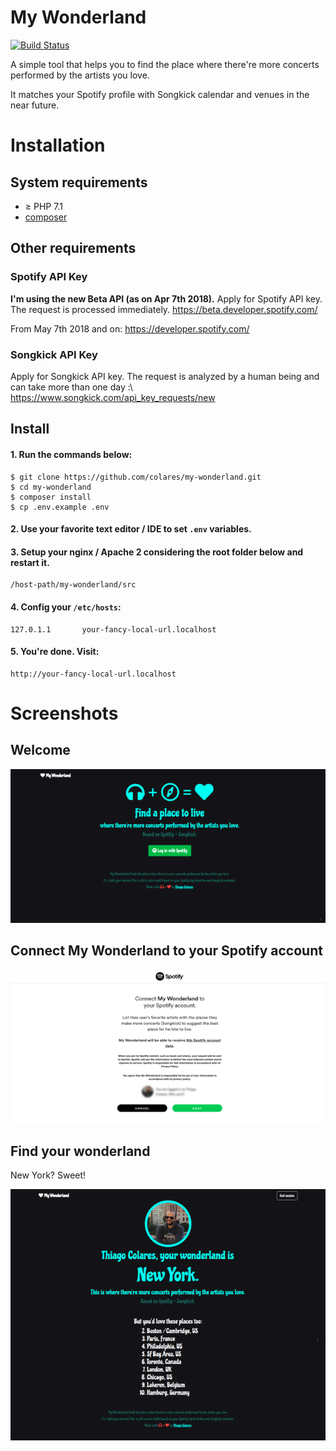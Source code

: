 # My Wonderland
[![Build Status](https://travis-ci.org/colares/my-wonderland.svg?branch=master)](https://travis-ci.org/colares/my-wonderland)

A simple tool that helps you to find the place where there're more concerts performed by the artists you love.

It matches your Spotify profile with Songkick calendar and venues in the near future.

# Installation

## System requirements
* &ge; PHP 7.1 
* [composer](https://getcomposer.org)

## Other requirements
### Spotify API Key
**I'm using the new Beta API (as on Apr 7th 2018).** Apply for Spotify API key. The request is processed immediately.
https://beta.developer.spotify.com/

From May 7th 2018 and on:
https://developer.spotify.com/

### Songkick API Key
Apply for Songkick API key. The request is analyzed by a human being and can take more than one day :\ 
https://www.songkick.com/api_key_requests/new

## Install 
#### 1. Run the commands below:
    $ git clone https://github.com/colares/my-wonderland.git
    $ cd my-wonderland
    $ composer install
    $ cp .env.example .env


#### 2. Use your favorite text editor / IDE to set <code>.env</code> variables.


#### 3. Setup your nginx / Apache 2 considering the root folder below and restart it.

    /host-path/my-wonderland/src 


#### 4. Config your <code>/etc/hosts</code>:

    127.0.1.1       your-fancy-local-url.localhost


#### 5. You're done. Visit:

    http://your-fancy-local-url.localhost

# Screenshots

## Welcome
![Welcome](docs/my-wonderland01.png "Welcome")

## Connect My Wonderland to your Spotify account
![Connect My Wonderland to your Spotify account.](docs/my-wonderland02.png "Connect My Wonderland to your Spotify account.")

## Find your wonderland
New York? Sweet!

![Find your wonderland](docs/my-wonderland03.png "Find your wonderland")
